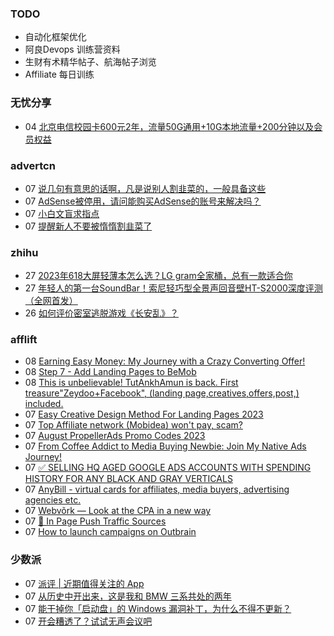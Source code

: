 ### TODO
-  自动化框架优化
-  阿良Devops 训练营资料
-  生财有术精华帖子、航海帖子浏览
-  Affiliate 每日训练

### 无忧分享
<!-- ruyo:START -->
-  04 [北京电信校园卡600元2年，流量50G通用+10G本地流量+200分钟以及会员权益](https://51.ruyo.net/18450.html)<!-- ruyo:END -->

### advertcn
<!-- advertcn:START -->
-  07 [说几句有意思的话啊，凡是说别人割韭菜的，一般具备这些](https://www.advertcn.com/forum.php?mod=viewthread&tid=111526)
-  07 [AdSense被停用，请问能购买AdSense的账号来解决吗？](https://www.advertcn.com/forum.php?mod=viewthread&tid=111524)
-  07 [小白文盲求指点](https://www.advertcn.com/forum.php?mod=viewthread&tid=111522)
-  07 [提醒新人不要被惰惰割韭菜了](https://www.advertcn.com/forum.php?mod=viewthread&tid=111520)<!-- advertcn:END -->

### zhihu
<!-- zhihu:START -->
-  27 [2023年618大屏轻薄本怎么选？LG gram全家桶，总有一款适合你](http://zhuanlan.zhihu.com/p/632641888?utm_campaign=rss&utm_medium=rss&utm_source=rss&utm_content=title)
-  27 [年轻人的第一台SoundBar！索尼轻巧型全景声回音壁HT-S2000深度评测（全网首发）](http://zhuanlan.zhihu.com/p/630990296?utm_campaign=rss&utm_medium=rss&utm_source=rss&utm_content=title)
-  26 [如何评价密室逃脱游戏《长安乱》？](http://www.zhihu.com/question/563950552/answer/3045961312?utm_campaign=rss&utm_medium=rss&utm_source=rss&utm_content=title)<!-- zhihu:END -->

### afflift
<!-- afflift:START -->
-  08 [Earning Easy Money: My Journey with a Crazy Converting Offer!](https://afflift.com/f/threads/earning-easy-money-my-journey-with-a-crazy-converting-offer.11370/)
-  08 [Step 7 - Add Landing Pages to BeMob](https://afflift.com/f/threads/step-7-add-landing-pages-to-bemob.7478/)
-  08 [This is unbelievable! TutAnkhAmun is back. First treasure&quot;Zeydoo+Facebook&quot;, &lpar;landing page,creatives,offers,post,&rpar; included.](https://afflift.com/f/threads/this-is-unbelievable-tutankhamun-is-back-first-treasure-zeydoo-facebook-landing-page-creatives-offers-post-included.11369/)
-  07 [Easy Creative Design Method For Landing Pages 2023](https://afflift.com/f/threads/easy-creative-design-method-for-landing-pages-2023.11420/)
-  07 [Top Affiliate network &lpar;Mobidea&rpar; won&#39;t pay, scam?](https://afflift.com/f/threads/top-affiliate-network-mobidea-wont-pay-scam.11128/)
-  07 [August PropellerAds Promo Codes 2023](https://afflift.com/f/threads/august-propellerads-promo-codes-2023.11410/)
-  07 [From Coffee Addict to Media Buying Newbie: Join My Native Ads Journey!](https://afflift.com/f/threads/from-coffee-addict-to-media-buying-newbie-join-my-native-ads-journey.11401/)
-  07 [✅ SELLING HQ AGED GOOGLE ADS ACCOUNTS WITH SPENDING HISTORY FOR ANY BLACK AND GRAY VERTICALS](https://afflift.com/f/threads/%E2%9C%85-selling-hq-aged-google-ads-accounts-with-spending-history-for-any-black-and-gray-verticals.10883/)
-  07 [AnyBill - virtual cards for affiliates, media buyers, advertising agencies etc.](https://afflift.com/f/threads/anybill-virtual-cards-for-affiliates-media-buyers-advertising-agencies-etc.11204/)
-  07 [Webvõrk — Look at the CPA in a new way](https://afflift.com/f/threads/webv%C3%B5rk-%E2%80%94-look-at-the-cpa-in-a-new-way.2820/)
-  07 [🔔 In Page Push Traffic Sources](https://afflift.com/f/threads/%F0%9F%94%94-in-page-push-traffic-sources.11395/)
-  07 [How to launch campaigns on Outbrain](https://afflift.com/f/threads/how-to-launch-campaigns-on-outbrain.8180/)<!-- afflift:END -->

### 少数派
<!-- sspai:START -->
-  07 [派评 | 近期值得关注的 App](https://sspai.com/post/81850)
-  07 [从历史中开出来，这是我和 BMW 三系共处的两年](https://sspai.com/post/80462)
-  07 [能干掉你「启动盘」的 Windows 漏洞补丁，为什么不得不更新？](https://sspai.com/post/81836)
-  07 [开会糟透了？试试无声会议吧](https://sspai.com/post/81644)<!-- sspai:END -->
